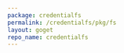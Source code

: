 ```yaml
---
package: credentialfs
permalink: /credentialfs/pkg/fs
layout: goget
repo_name: credentialfs
---
```

